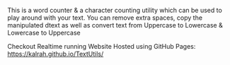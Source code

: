 This is a word counter & a character counting utility which can be used to play around with your text. You 
can remove extra spaces, copy the manipulated dtext as well as convert text from Uppercase to Lowercase & Lowercase 
to Uppercase

Checkout Realtime running Website Hosted using GitHub Pages: https://kalrah.github.io/TextUtils/